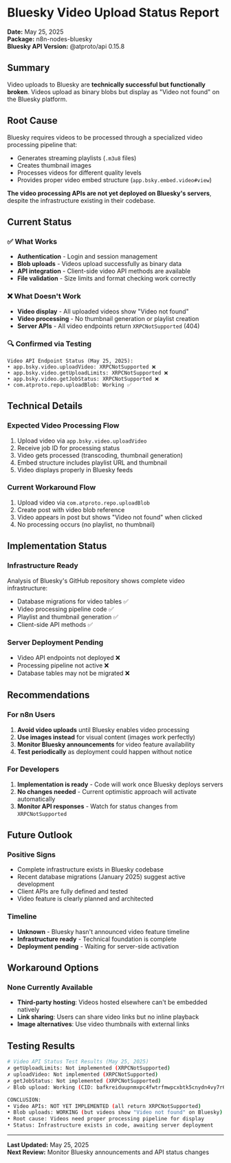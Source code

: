 # Bluesky Video Upload Status Report

**Date:** May 25, 2025  
**Package:** n8n-nodes-bluesky  
**Bluesky API Version:** @atproto/api 0.15.8

## Summary

Video uploads to Bluesky are **technically successful but functionally broken**. Videos upload as binary blobs but display as "Video not found" on the Bluesky platform.

## Root Cause

Bluesky requires videos to be processed through a specialized video processing pipeline that:
- Generates streaming playlists (`.m3u8` files)
- Creates thumbnail images
- Processes videos for different quality levels
- Provides proper video embed structure (`app.bsky.embed.video#view`)

**The video processing APIs are not yet deployed on Bluesky's servers**, despite the infrastructure existing in their codebase.

## Current Status

### ✅ What Works
- **Authentication** - Login and session management
- **Blob uploads** - Videos upload successfully as binary data
- **API integration** - Client-side video API methods are available
- **File validation** - Size limits and format checking work correctly

### ❌ What Doesn't Work
- **Video display** - All uploaded videos show "Video not found" 
- **Video processing** - No thumbnail generation or playlist creation
- **Server APIs** - All video endpoints return `XRPCNotSupported` (404)

### 🔍 Confirmed via Testing
```
Video API Endpoint Status (May 25, 2025):
• app.bsky.video.uploadVideo: XRPCNotSupported ❌
• app.bsky.video.getUploadLimits: XRPCNotSupported ❌  
• app.bsky.video.getJobStatus: XRPCNotSupported ❌
• com.atproto.repo.uploadBlob: Working ✅
```

## Technical Details

### Expected Video Processing Flow
1. Upload video via `app.bsky.video.uploadVideo`
2. Receive job ID for processing status
3. Video gets processed (transcoding, thumbnail generation)
4. Embed structure includes playlist URL and thumbnail
5. Video displays properly in Bluesky feeds

### Current Workaround Flow  
1. Upload video via `com.atproto.repo.uploadBlob` 
2. Create post with video blob reference
3. Video appears in post but shows "Video not found" when clicked
4. No processing occurs (no playlist, no thumbnail)

## Implementation Status

### Infrastructure Ready
Analysis of Bluesky's GitHub repository shows complete video infrastructure:
- Database migrations for video tables ✅
- Video processing pipeline code ✅
- Playlist and thumbnail generation ✅
- Client-side API methods ✅

### Server Deployment Pending
- Video API endpoints not deployed ❌
- Processing pipeline not active ❌
- Database tables may not be migrated ❌

## Recommendations

### For n8n Users
1. **Avoid video uploads** until Bluesky enables video processing
2. **Use images instead** for visual content (images work perfectly)
3. **Monitor Bluesky announcements** for video feature availability
4. **Test periodically** as deployment could happen without notice

### For Developers
1. **Implementation is ready** - Code will work once Bluesky deploys servers
2. **No changes needed** - Current optimistic approach will activate automatically
3. **Monitor API responses** - Watch for status changes from `XRPCNotSupported`

## Future Outlook

### Positive Signs
- Complete infrastructure exists in Bluesky codebase
- Recent database migrations (January 2025) suggest active development
- Client APIs are fully defined and tested
- Video feature is clearly planned and architected

### Timeline
- **Unknown** - Bluesky hasn't announced video feature timeline
- **Infrastructure ready** - Technical foundation is complete
- **Deployment pending** - Waiting for server-side activation

## Workaround Options

### None Currently Available
- **Third-party hosting**: Videos hosted elsewhere can't be embedded natively
- **Link sharing**: Users can share video links but no inline playback
- **Image alternatives**: Use video thumbnails with external links

## Testing Results

```bash
# Video API Status Test Results (May 25, 2025)
✗ getUploadLimits: Not implemented (XRPCNotSupported)
✗ uploadVideo: Not implemented (XRPCNotSupported)  
✗ getJobStatus: Not implemented (XRPCNotSupported)
✓ Blob upload: Working (CID: bafkreiduupnmxpc4fwtrfmwpcxbtk5cnydn4vy7r66oebj7hqqs2kf6c4m)

CONCLUSION:
• Video APIs: NOT YET IMPLEMENTED (all return XRPCNotSupported)
• Blob uploads: WORKING (but videos show "Video not found" on Bluesky)
• Root cause: Videos need proper processing pipeline for display
• Status: Infrastructure exists in code, awaiting server deployment
```

---

**Last Updated:** May 25, 2025  
**Next Review:** Monitor Bluesky announcements and API status changes
